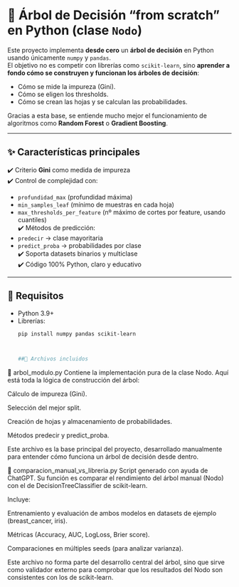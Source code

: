 # 🌳 Árbol de Decisión “from scratch” en Python (clase `Nodo`)

Este proyecto implementa **desde cero** un **árbol de decisión** en Python usando únicamente `numpy` y `pandas`.  
El objetivo no es competir con librerías como `scikit-learn`, sino **aprender a fondo cómo se construyen y funcionan los árboles de decisión**:  
- Cómo se mide la impureza (Gini).  
- Cómo se eligen los thresholds.  
- Cómo se crean las hojas y se calculan las probabilidades.  

Gracias a esta base, se entiende mucho mejor el funcionamiento de algoritmos como **Random Forest** o **Gradient Boosting**.  

---

## ✨ Características principales

✔️ Criterio **Gini** como medida de impureza  
✔️ Control de complejidad con:  
- `profundidad_max` (profundidad máxima)  
- `min_samples_leaf` (mínimo de muestras en cada hoja)  
- `max_thresholds_per_feature` (nº máximo de cortes por feature, usando cuantiles)  
✔️ Métodos de predicción:  
- `predecir` → clase mayoritaria  
- `predict_proba` → probabilidades por clase  
✔️ Soporta datasets binarios y multiclase  
✔️ Código 100% Python, claro y educativo  

---



## 🧱 Requisitos

- Python 3.9+
- Librerías:  
  ```bash
  pip install numpy pandas scikit-learn



  ##📂 Archivos incluidos

📌 arbol_modulo.py
Contiene la implementación pura de la clase Nodo.
Aquí está toda la lógica de construcción del árbol:

Cálculo de impureza (Gini).

Selección del mejor split.

Creación de hojas y almacenamiento de probabilidades.

Métodos predecir y predict_proba.

Este archivo es la base principal del proyecto, desarrollado manualmente para entender cómo funciona un árbol de decisión desde dentro.

📌 comparacion_manual_vs_libreria.py
Script generado con ayuda de ChatGPT.
Su función es comparar el rendimiento del árbol manual (Nodo) con el de DecisionTreeClassifier de scikit-learn.

Incluye:

Entrenamiento y evaluación de ambos modelos en datasets de ejemplo (breast_cancer, iris).

Métricas (Accuracy, AUC, LogLoss, Brier score).

Comparaciones en múltiples seeds (para analizar varianza).

Este archivo no forma parte del desarrollo central del árbol, sino que sirve como validador externo para comprobar que los resultados del Nodo son consistentes con los de scikit-learn.
